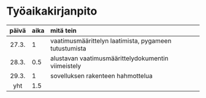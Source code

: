 # Työaikakirjanpito

| päivä | aika | mitä tein |
| :---: |:-----| :-----|
| 27.3. | 1    | vaatimusmäärittelyn laatimista, pygameen tutustumista |
| 28.3. | 0.5  | alustavan vaatimusmäärittelydokumentin viimeistely |
| 29.3. | 1    | sovelluksen rakenteen hahmottelua
| yht   | 1.5  | |
